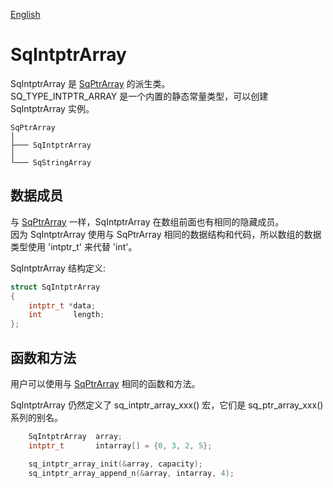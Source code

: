 [English](SqIntptrArray.md)

# SqIntptrArray

SqIntptrArray 是 [SqPtrArray](SqPtrArray.cn.md) 的派生类。  
SQ_TYPE_INTPTR_ARRAY 是一个内置的静态常量类型，可以创建 SqIntptrArray 实例。

	SqPtrArray
	│
	├─── SqIntptrArray
	│
	└─── SqStringArray

## 数据成员

与 [SqPtrArray](SqPtrArray.cn.md) 一样，SqIntptrArray 在数组前面也有相同的隐藏成员。  
因为 SqIntptrArray 使用与 SqPtrArray 相同的数据结构和代码，所以数组的数据类型使用 'intptr_t' 来代替 'int'。  
  
SqIntptrArray 结构定义:

```c
struct SqIntptrArray
{
	intptr_t *data;
	int       length;
};
```

## 函数和方法

用户可以使用与 [SqPtrArray](SqPtrArray.cn.md) 相同的函数和方法。  
  
SqIntptrArray 仍然定义了 sq_intptr_array_xxx() 宏，它们是 sq_ptr_array_xxx() 系列的别名。

```c
	SqIntptrArray  array;
	intptr_t       intarray[] = {0, 3, 2, 5};

	sq_intptr_array_init(&array, capacity);
	sq_intptr_array_append_n(&array, intarray, 4);
```
